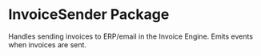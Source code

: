 # InvoiceSender Package

Handles sending invoices to ERP/email in the Invoice Engine. Emits events when invoices are sent. 